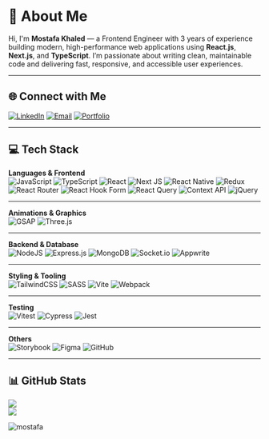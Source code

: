 # 💫 About Me
Hi, I'm **Mostafa Khaled** — a Frontend Engineer with 3 years of experience building modern, high-performance web applications using **React.js**, **Next.js**, and **TypeScript**. I’m passionate about writing clean, maintainable code and delivering fast, responsive, and accessible user experiences.

---

## 🌐 Connect with Me  

[![LinkedIn](https://img.shields.io/badge/LinkedIn-%230077B5.svg?style=flat-square&logo=linkedin&logoColor=white)](https://linkedin.com/in/mostafa-khaled-4527801b5)  [![Email](https://img.shields.io/badge/Email-D14836?style=flat-square&logo=gmail&logoColor=white)](mailto:m.khaled201774@gmail.com)  [![Portfolio](https://img.shields.io/badge/Portfolio-000000?style=flat-square&logo=About.me&logoColor=white)](https://portfolio2-rho-hazel.vercel.app/)

---

## 💻 Tech Stack

**Languages & Frontend**  
![JavaScript](https://img.shields.io/badge/javascript-%23323330.svg?style=flat-square&logo=javascript&logoColor=%23F7DF1E) ![TypeScript](https://img.shields.io/badge/typescript-%23007ACC.svg?style=flat-square&logo=typescript&logoColor=white) ![React](https://img.shields.io/badge/react-%2320232a.svg?style=flat-square&logo=react&logoColor=%2361DAFB) ![Next JS](https://img.shields.io/badge/Next-black?style=flat-square&logo=next.js&logoColor=white) ![React Native](https://img.shields.io/badge/react_native-%2320232a.svg?style=flat-square&logo=react&logoColor=%2361DAFB) ![Redux](https://img.shields.io/badge/redux-%23593d88.svg?style=flat-square&logo=redux&logoColor=white) ![React Router](https://img.shields.io/badge/React_Router-CA4245?style=flat-square&logo=react-router&logoColor=white) ![React Hook Form](https://img.shields.io/badge/React%20Hook%20Form-%23EC5990.svg?style=flat-square&logo=reacthookform&logoColor=white) ![React Query](https://img.shields.io/badge/-React%20Query-FF4154?style=flat-square&logo=react%20query&logoColor=white) ![Context API](https://img.shields.io/badge/Context--Api-000000?style=flat-square&logo=react) ![jQuery](https://img.shields.io/badge/jquery-%230769AD.svg?style=flat-square&logo=jquery&logoColor=white)

---

**Animations & Graphics**  
![GSAP](https://img.shields.io/badge/GSAP-88CE02.svg?style=flat-square&logo=greensock&logoColor=white) ![Three.js](https://img.shields.io/badge/three.js-black?style=flat-square&logo=three.js&logoColor=white)

---

**Backend & Database**  
![NodeJS](https://img.shields.io/badge/node.js-6DA55F?style=flat-square&logo=node.js&logoColor=white) ![Express.js](https://img.shields.io/badge/express.js-%23404d59.svg?style=flat-square&logo=express&logoColor=%2361DAFB) ![MongoDB](https://img.shields.io/badge/MongoDB-%234ea94b.svg?style=flat-square&logo=mongodb&logoColor=white) ![Socket.io](https://img.shields.io/badge/Socket.io-black?style=flat-square&logo=socket.io&badgeColor=010101) ![Appwrite](https://img.shields.io/badge/Appwrite-%23FD366E.svg?style=flat-square&logo=appwrite&logoColor=white)

---

**Styling & Tooling**  
![TailwindCSS](https://img.shields.io/badge/tailwindcss-%2338B2AC.svg?style=flat-square&logo=tailwind-css&logoColor=white) ![SASS](https://img.shields.io/badge/SASS-hotpink.svg?style=flat-square&logo=SASS&logoColor=white) ![Vite](https://img.shields.io/badge/vite-%23646CFF.svg?style=flat-square&logo=vite&logoColor=white) ![Webpack](https://img.shields.io/badge/webpack-%238DD6F9.svg?style=flat-square&logo=webpack&logoColor=black)

---

**Testing**  
![Vitest](https://img.shields.io/badge/Vitest-6E9F18?style=flat-square&logo=vitest&logoColor=white) ![Cypress](https://img.shields.io/badge/Cypress-17202C?style=flat-square&logo=cypress&logoColor=white) ![Jest](https://img.shields.io/badge/Jest-C21325?style=flat-square&logo=jest&logoColor=white)

---

**Others**  
![Storybook](https://img.shields.io/badge/-Storybook-FF4785?style=flat-square&logo=storybook&logoColor=white) ![Figma](https://img.shields.io/badge/figma-%23F24E1E.svg?style=flat-square&logo=figma&logoColor=white) ![GitHub](https://img.shields.io/badge/github-%23121011.svg?style=flat-square&logo=github&logoColor=white)

---

## 📊 GitHub Stats
![](https://nirzak-streak-stats.vercel.app/?user=Mo74806&theme=dark&hide_border=true)  
![](https://github-readme-stats.vercel.app/api/top-langs/?username=Mo74806&theme=dark&hide_border=true&include_all_commits=false&count_private=false&layout=compact)
<p align="left"> <img src="https://komarev.com/ghpvc/?username=Mo74806&label=Profile%20Views&color=430680&style=flat" alt="mostafa" /> </p>

